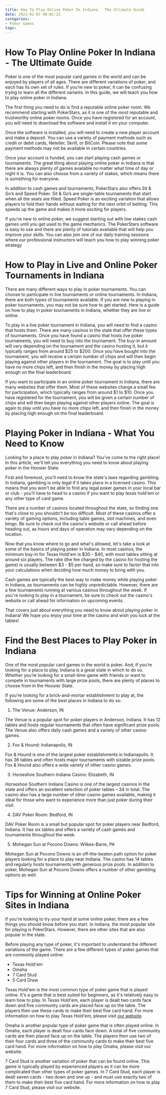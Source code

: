 ```yaml
---
title: How To Play Online Poker In Indiana   The Ultimate Guide 
date: 2023-01-07 08:01:23
categories:
- Poker Games
tags:
---
```



#  How To Play Online Poker In Indiana - The Ultimate Guide 

Poker is one of the most popular card games in the world and can be enjoyed by players of all ages. There are different variations of poker, and each has its own set of rules. If you’re new to poker, it can be confusing trying to learn all the different variants. In this guide, we will teach you how to play online poker in Indiana.

The first thing you need to do is find a reputable online poker room. We recommend starting with PokerStars, as it is one of the most reputable and trustworthy online poker rooms. Once you have registered for an account, you will need to download the software and install it on your computer.

Once the software is installed, you will need to create a new player account and make a deposit. You can use a variety of payment methods such as credit or debit cards, Neteller, Skrill, or BitCoin. Please note that some payment methods may not be available in certain countries.

Once your account is funded, you can start playing cash games or tournaments. The great thing about playing online poker in Indiana is that there are always plenty of games available no matter what time of day or night it is. You can also choose from a variety of stakes, which means there is something for everyone.

In addition to cash games and tournaments, PokerStars also offers Sit & Go’s and Speed Poker. Sit & Go’s are single-table tournaments that start when all the seats are filled. Speed Poker is an exciting variation that allows players to fold their hands without waiting for the next orbit of betting. This speeds up the game and makes it more exciting for players.

If you’re new to online poker, we suggest starting out with low stakes cash games until you get used to the game mechanics. The PokerStars software is easy to use and there are plenty of tutorials available that will help you improve your skills. You can also join one of our daily training sessions where our professional instructors will teach you how to play winning poker strategy

#  How to Play in Live and Online Poker Tournaments in Indiana 

There are many different ways to play in poker tournaments. You can choose to participate in live tournaments or online tournaments. In Indiana, there are both types of tournaments available. If you are new to playing in poker tournaments, you may not be sure how to get started. Here is a guide on how to play in poker tournaments in Indiana, whether they are live or online.

To play in a live poker tournament in Indiana, you will need to find a casino that hosts them. There are many casinos in the state that offer these types of tournaments. Once you have found a casino that hosts live poker tournaments, you will need to buy into the tournament. The buy-in amount will vary depending on the tournament and the casino hosting it, but it typically ranges from around $25 to $200. Once you have bought into the tournament, you will receive a certain number of chips and will then begin playing against other players in the tournament. The goal is to play until you have no more chips left, and then finish in the money by placing high enough on the final leaderboard.

If you want to participate in an online poker tournament in Indiana, there are many websites that offer them. Most of these websites charge a small fee for participation, which typically ranges from around $1 to $10. Once you have registered for the tournament, you will be given a certain number of chips and will then begin playing against other players online. The goal is again to play until you have no more chips left, and then finish in the money by placing high enough on the final leaderboard.

#  Playing Poker in Indiana - What You Need to Know 

Looking for a place to play poker in Indiana? You've come to the right place! In this article, we'll tell you everything you need to know about playing poker in the Hoosier State.

First and foremost, you'll need to know the state's laws regarding gambling. In Indiana, gambling is only legal if it takes place in a licensed casino. This means that you won't be able to find any legal poker games in your local bar or club - you'll have to head to a casino if you want to play texas hold'em or any other type of card game.

There are a number of casinos located throughout the state, so finding one that's close to you shouldn't be too difficult. Most of these casinos offer a variety of gaming options, including table games, slot machines, and even bingo. Be sure to check out the casino's website or call ahead before heading out, as hours and days of operation may vary depending on the location.

Now that you know where to go and what's allowed, let's take a look at some of the basics of playing poker in Indiana. In most casinos, the minimum buy-in for Texas Hold'em is $30 - $40, with most tables sitting at around six players. The rake (the fee charged by the casino for hosting the game) is usually between $3 - $5 per hand, so make sure to factor that into your calculations when deciding how much money to bring with you.

Cash games are typically the best way to make money while playing poker in Indiana, as tournaments can be highly unpredictable. However, there are a few tournaments running at various casinos throughout the week. If you're looking to play in a tournament, be sure to check out the casino's website or call ahead for information on upcoming events. 

That covers just about everything you need to know about playing poker in Indiana! We hope you enjoy your time at the casino and wish you luck at the tables!

#  Find the Best Places to Play Poker in Indiana 

One of the most popular card games in the world is poker. And, if you’re looking for a place to play, Indiana is a great state in which to do so. Whether you’re looking for a small-time game with friends or want to compete in tournaments with large prize pools, there are plenty of places to choose from in the Hoosier State.

If you’re looking for a brick-and-mortar establishment to play at, the following are some of the best places in Indiana to do so:

1. The Venue: Anderson, IN

The Venue is a popular spot for poker players in Anderson, Indiana. It has 12 tables and hosts regular tournaments that often have significant prize pools. The Venue also offers daily cash games and a variety of other casino games.

2. Fox & Hound: Indianapolis, IN

Fox & Hound is one of the largest poker establishments in Indianapolis. It has 36 tables and often hosts major tournaments with sizable prize pools. Fox & Hound also offers a wide variety of other casino games.

3. Horseshoe Southern Indiana Casino: Elizabeth, IN

Horseshoe Southern Indiana Casino is one of the largest casinos in the state and offers an excellent selection of poker tables – 34 in total. The casino also has a large number of other casino games available, making it ideal for those who want to experience more than just poker during their visit. 

4. DAV Poker Room: Bedford, IN

DAV Poker Room is a small but popular spot for poker players near Bedford, Indiana. It has six tables and offers a variety of cash games and tournaments throughout the week.  

5. Mohegan Sun at Pocono Downs: Wilkes-Barre, PA 

Mohegan Sun at Pocono Downs is an off-the-beaten path option for poker players looking for a place to play near Indiana. The casino has 14 tables and regularly hosts tournaments with generous prize pools. In addition to poker, Mohegan Sun at Pocono Downs offers a number of other gambling options as well.

#  Tips for Winning at Online Poker Sites in Indiana

If you're looking to try your hand at some online poker, there are a few things you should know before you start. In Indiana, the most popular site for playing is PokerStars. However, there are other sites that are also popular in the state.

Before playing any type of poker, it's important to understand the different variations of the game. There are a few different types of poker games that are commonly played online:

- Texas Hold'em
- Omaha
- 7 Card Stud
- 5 Card Draw

Texas Hold'em is the most common type of poker game that is played online. It's a game that is best suited for beginners, as it's relatively easy to learn how to play. In Texas Hold'em, each player is dealt two cards face down and five community cards are placed face up on the table. The players then use these cards to make their best five card hand. For more information on how to play Texas Hold'em, please visit [our website](https://www.pokerstarscasino.com/poker/games/texas-holdem).

Omaha is another popular type of poker game that is often played online. In Omaha, each player is dealt four cards face down. A total of five community cards are then placed face up on the table. The players then use two of their four cards and three of the community cards to make their best five card hand. For more information on how to play Omaha, please visit our website.

7 Card Stud is another variation of poker that can be found online. This game is typically played by experienced players as it can be more complicated than other types of poker games. In 7 Card Stud, each player is dealt seven cards - two down and one up - and must use exactly two of them to make their best five card hand. For more information on how to play 7 Card Stud, please visit our website.